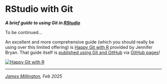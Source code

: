 # RStudio with Git
***A brief guide to using Git in [RStudio](https://posit.co/products/open-source/rstudio/)***

To be continued...

An excellent and more comprehensive guide (which you should really be using over this limited offering) is [Happy Git with R](https://happygitwithr.com/) provided by Jennifer Bryan. That guide itself is [published using Git and GitHub](https://github.com/jennybc/happy-git-with-r) via [GitHub pages](https://pages.github.com/)!

[![Happy Git with R](https://happygitwithr.com/img/watch-me-diff-watch-me-rebase-smaller.png)](https://happygitwithr.com/)

---
_[James Millington](https://github.com/jamesdamillington), Feb 2025_